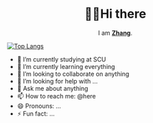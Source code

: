 <!-- prettier-ignore-start -->
<!-- markdownlint-disable -->
<div align="center">
  <h1>🐱‍👤Hi there</h1>
  <p>I am <strong><a href="https://github.com/imzqqq/">Zhang</a></strong>.</p>
</div>

[![Top Langs](https://github-readme-stats.vercel.app/api/top-langs/?username=imzqqq&layout=compact)](https://github.com/imzqqq/chat)

- 🔭 I’m currently studying at SCU
- 🌱 I’m currently learning everything
- 👯 I’m looking to collaborate on anything
- 🤔 I’m looking for help with ...
- 💬 Ask me about anything
- 📫 How to reach me: @here
- 😄 Pronouns: ...
- ⚡ Fun fact: ...
